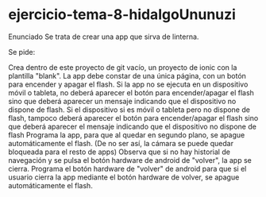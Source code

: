 # ejercicio-tema-8-hidalgoUnunuzi
Enunciado
Se trata de crear una app que sirva de linterna.

Se pide:

Crea dentro de este proyecto de git vacío, un proyecto de ionic con la plantilla "blank".
La app debe constar de una única página, con un botón para encender y apagar el flash.
Si la app no se ejecuta en un dispositivo móvil o tableta, no deberá aparecer el botón para encender/apagar el flash sino que deberá aparecer un mensaje indicando que el dispositivo no dispone de flash.
Si el dispositivo si es móvil o tableta pero no dispone de flash, tampoco deberá aparecer el botón para encender/apagar el flash sino que deberá aparecer el mensaje indicando que el dispositivo no dispone de flash
Programa la app, para que al quedar en segundo plano, se apague automáticamente el flash. (De no ser así, la cámara se puede quedar bloqueada para el resto de apps)
Observa que si no hay historial de navegación y se pulsa el botón hardware de android de "volver", la app se cierra. Programa el botón hardware de "volver" de android para que si el usuario cierra la app mediante el botón hardware de volver, se apague automáticamente el flash.
